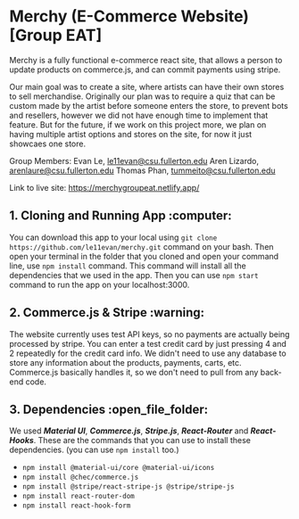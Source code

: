 # Merchy (E-Commerce Website) [Group EAT]

Merchy is a fully functional e-commerce react site, that allows a person to update products on commerce.js, and can commit payments using stripe. 

Our main goal was to create a site, where artists can have their own stores to sell merchandise. Originally our plan was to require a quiz that can be custom made by the artist before someone enters the store, to prevent bots and resellers, however we did not have enough time to implement that feature. But for the future, if we work on this project more, we plan on having multiple artist options and stores on the site, for now it just showcaes one store. 

Group Members: 
Evan Le, le11evan@csu.fullerton.edu
Aren Lizardo, arenlaure@csu.fullerton.edu
Thomas Phan, tummeito@csu.fullerton.edu

Link to live site: https://merchygroupeat.netlify.app/

<h2> 1. Cloning and Running App :computer:</h2>

You can download this app to your local using `git clone https://github.com/le11evan/merchy.git` command on your bash. Then open your terminal in the folder that you cloned and open your command line, use `npm install` command. This command will install all the dependencies that we used in the app. Then you can use `npm start` command to run the app on your localhost:3000.

<h2> 2. Commerce.js & Stripe :warning: </h2>

The website currently uses test API keys, so no payments are actually being processed by stripe. You can enter a test credit card by just pressing 4 and 2 repeatedly for the credit card info. We didn't need to use any database to store any information about the products, payments, carts, etc. Commerce.js basically handles it, so we don't need to pull from any back-end code.

<h2> 3. Dependencies :open_file_folder:</h2>

We used **_Material UI_**, **_Commerce.js_**, **_Stripe.js_**, **_React-Router_** and **_React-Hooks_**.
These are the commands that you can use to install these dependencies. (you can use `npm install` too.)

- `npm install @material-ui/core @material-ui/icons`
- `npm install @chec/commerce.js`
- `npm install @stripe/react-stripe-js @stripe/stripe-js`
- `npm install react-router-dom`
- `npm install react-hook-form`
